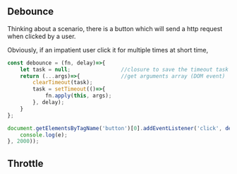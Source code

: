 ## Debounce

Thinking about a scenario, there is a button which will send a http request when clicked by a user.

Obviously, if an impatient user click it for multiple times at short time, 

```JavaScript
const debounce = (fn, delay)=>{
    let task = null;                //closure to save the timeout task handler
    return (...args)=>{             //get arguments array (DOM event)
        clearTimeout(task);
        task = setTimeout(()=>{
            fn.apply(this, args);
        }, delay);
    }
};

document.getElementsByTagName('button')[0].addEventListener('click', debounce((e)=>{
    console.log(e);
}, 2000));
```

## Throttle

```JavaScript


```
